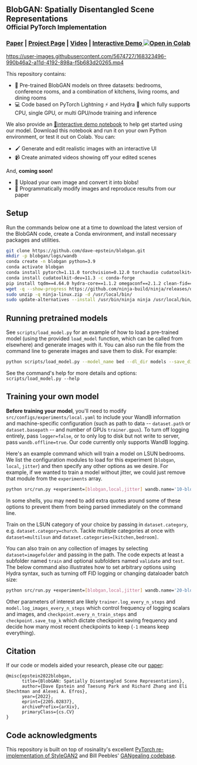 ## BlobGAN: Spatially Disentangled Scene Representations<br><sub>Official PyTorch Implementation</sub><br> 

### [Paper](https://arxiv.org/abs/2205.02837) | [Project Page](https://dave.ml/blobgan) | [Video](https://www.youtube.com/watch?v=KpUv82VsU5k) | [Interactive Demo  ![Open in Colab](https://colab.research.google.com/assets/colab-badge.svg)](https://dave.ml/blobgan/demo)

https://user-images.githubusercontent.com/5674727/168323496-990b46a2-a11d-4192-898a-f5b683d20265.mp4

This repository contains:

* 🚂 Pre-trained BlobGAN models on three datasets: bedrooms, conference rooms, and a combination of kitchens, living rooms, and dining rooms
* 💻 Code based on PyTorch Lightning ⚡ and Hydra 🐍 which fully supports CPU, single GPU, or multi GPU/node training and inference

We also provide an [📓interactive demo notebook](https://dave.ml/blobgan/demo) to help get started using our model. Download this notebook and run it on your own Python environment, or test it out on Colab. You can:

* 🖌️️ Generate and edit realistic images with an interactive UI
* 📹 Create animated videos showing off your edited scenes

And, **coming soon!**

* 📸 Upload your own image and convert it into blobs!
* 🧬 Programmatically modify images and reproduce results from our paper

## Setup

Run the commands below one at a time to download the latest version of the BlobGAN code, create a Conda environment, and install necessary packages and utilities.

```bash
git clone https://github.com/dave-epstein/blobgan.git
mkdir -p blobgan/logs/wandb
conda create -n blobgan python=3.9
conda activate blobgan
conda install pytorch=1.11.0 torchvision=0.12.0 torchaudio cudatoolkit=11.3 -c pytorch
conda install cudatoolkit-dev=11.3 -c conda-forge
pip install tqdm==4.64.0 hydra-core==1.1.2 omegaconf==2.1.2 clean-fid==0.1.23 wandb==0.12.11 ipdb==0.13.9 lpips==0.1.4 einops==0.4.1 inputimeout==1.0.4 pytorch-lightning==1.5.10 matplotlib==3.5.2 mpl_interactions[jupyter]==0.21.0
wget -q --show-progress https://github.com/ninja-build/ninja/releases/download/v1.10.2/ninja-linux.zip
sudo unzip -q ninja-linux.zip -d /usr/local/bin/
sudo update-alternatives --install /usr/bin/ninja ninja /usr/local/bin/ninja 1 --force
````


## Running pretrained models

See `scripts/load_model.py` for an example of how to load a pre-trained model (using the provided `load_model` function, which can be called from elsewhere) and generate images with it. You can also run the file from the command line to generate images and save them to disk. For example:

```bash
python scripts/load_model.py --model_name bed --dl_dir models --save_dir out --n_imgs 32 --save_blobs --label_blobs
```

See the command's help for more details and options: `scripts/load_model.py --help`

## Training your own model

**Before training your model**, you'll need to modify `src/configs/experiments/local.yaml` to include your WandB information and machine-specific configuration (such as path to data -- `dataset.path` or `dataset.basepath` -- and number of GPUs `trainer.gpus`). To turn off logging entirely, pass `logger=false`, or to only log to disk but not write to server, pass `wandb.offline=true`. Our code currently only supports WandB logging.

Here's an example command which will train a model on LSUN bedrooms. We list the configuration modules to load for this experiment (`blobgan`, `local`, `jitter`) and then specify any other options as we desire. For example, if we wanted to train a model without jitter, we could just remove that module from the `experiments` array.

```bash
python src/run.py +experiment=[blobgan,local,jitter] wandb.name='10-blob BlobGAN on bedrooms'
```

In some shells, you may need to add extra quotes around some of these options to prevent them from being parsed immediately on the command line.

Train on the LSUN category of your choice by passing in `dataset.category`, e.g. `dataset.category=church`. Tackle multiple categories at once with `dataset=multilsun` and `dataset.categories=[kitchen,bedroom]`.

You can also train on any collection of images by selecting `dataset=imagefolder` and passing in the path. The code expects at least a subfolder named `train` and optional subfolders named `validate` and `test`. The below command also illustrates how to set arbitrary options using Hydra syntax, such as turning off FID logging or changing dataloader batch size:

```bash
python src/run.py +experiment=[blobgan,local,jitter] wandb.name='20-blob BlobGAN on Places' dataset.dataloader.batch_size=24 +model.log_fid_every_epoch=false dataset=imagefolder +dataset.path=/path/to/places/ model.n_features=20
```

Other parameters of interest are likely `trainer.log_every_n_steps` and `model.log_images_every_n_steps` which control frequency of logging scalars and images, and `checkpoint.every_n_train_steps` and `checkpoint.save_top_k` which dictate checkpoint saving frequency and decide how many most recent checkpoints to keep (`-1` means keep everything).

## Citation

If our code or models aided your research, please cite our [paper](https://arxiv.org/abs/2205.02837):
```
@misc{epstein2022blobgan,
      title={BlobGAN: Spatially Disentangled Scene Representations},
      author={Dave Epstein and Taesung Park and Richard Zhang and Eli Shechtman and Alexei A. Efros},
      year={2022},
      eprint={2205.02837},
      archivePrefix={arXiv},
      primaryClass={cs.CV}
}		
```

## Code acknowledgments

This repository is built on top of rosinality's excellent [PyTorch re-implementation of StyleGAN2](https://github.com/rosinality/stylegan2-pytorch) and Bill Peebles' [GANgealing codebase](https://github.com/wpeebles/gangealing).
